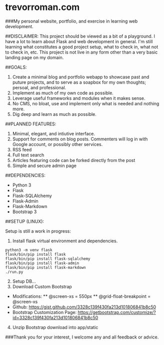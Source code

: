 # trevorroman.com
###My personal website, portfolio, and exercise in learning web development.

##DISCLAIMER:
This project should be viewed as a bit of a playground. I have a lot to learn about Flask and web development in general.
I'm still learning what constitutes a good project setup, what to check in, what not to check in, etc. This project is 
not live in any form other than a very basic landing page on my domain.

##GOALS:
1. Create a minimal blog and portfolio webapp to showcase past and puture projects, and to serve as a soapbox for my own 
thoughts; persoal, and professional.
2. Implement as much of my own code as possible.
3. Leverage useful frameworks and modules when it makes sense.
4. No CMS, no bloat, use and implement only what is needed and nothing more.
5. Dig deep and learn as much as possible.

##PLANNED FEATURES:
1. Minimal, elegant, and intiutive interface.
2. Support for comments on blog posts. Commenters will log in with Google account, or possibly other services.
3. RSS feed
4. Full text search
5. Articles featuring code can be forked directly from the post
6. Simple and secure admin page

##DEPENDENCIES:
* Python 3
* Flask
* Flask-SQLAlchemy
* Flask-Admin
* Flask-Markdown
* Bootstrap 3

##SETUP (LINUX):

Setup is still a work in progress:

1. Install flask virtual environment and dependencies.
```
python3 -m venv flask
flask/bin/pip install flask
flask/bin/pip install flask-sqlalchemy
flask/bin/pip install flask-admin
flask/bin/pip install flask-markdown
./run.py
```
2. Setup DB...
3. Download Custom Bootstrap
  * Modifications:
   ** @screen-xs = 550px
   ** @grid-float-breakpoint = @screen-xs
  * Github: https://gist.github.com/3328c139f430fa213d101806841b8c50
  * Bootstrap Customization Page: https://getbootstrap.com/customize/?id=3328c139f430fa213d101806841b8c50
4. Unzip Bootstrap download into app/static

###Thank you for your interest, I welcome any and all feedback or advice.
